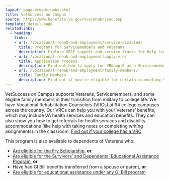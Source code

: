 ```yaml
---
layout: page-breadcrumbs.html
title: VetSuccess on Campus
source: http://www.benefits.va.gov/vocrehab/vsoc.asp
template: detail-page
relatedlinks:
  - heading:
    links:
    - url: /vocational-rehab-and-employment/service-disabled/
      title: Programs for Servicemembers and Veterans
      description: Explore VR&E support-and-service tracks for help learning new skills, finding a new job, starting a business, getting educational counseling, or returning to your former job.
    - url: /vocational-rehab-and-employment/apply-vre/
      title: Application Process
      description: Find out how to apply for VR&amp;E as a Servicemember or Veteran.
    - url: /vocational-rehab-and-employment/family-members/
      title: Family Members
      description: Find out if you're eligible for certain counseling services, training, and education benefits.
---
```


<div class="va-introtext">

VetSuccess on Campus supports Veterans, Servicemembers, and some eligible family members in their transition from military to college life. We have Vocational Rehabilitation Counselors (VRCs) at 94 college campuses across the country. Our VRCs can help you with your Veterans’ benefits, which may include VA health services and education benefits. They can also show you how to get referrals for health services and disability accommodations (like help with taking notes or completing writing assignments) in the classroom. [Find out if your college has a VRC](http://www.benefits.va.gov/vocrehab/vsoc.asp).

</div>

This program is also available to dependents of Veterans who:

- [Are eligible for the Fry Scholarship](/education/gi-bill/survivors-dependent-assistance/fry-scholarship/), **or**
- [Are eligible for the Survivors’ and Dependents’ Educational Assistance Program](/education/gi-bill/survivors-dependent-assistance/dependents-education), **or**
- Have had GI Bill benefits transferred from a spouse or parent, **or**
- [Are eligible for educational assistance under any GI Bill program](/education/gi-bill/)
